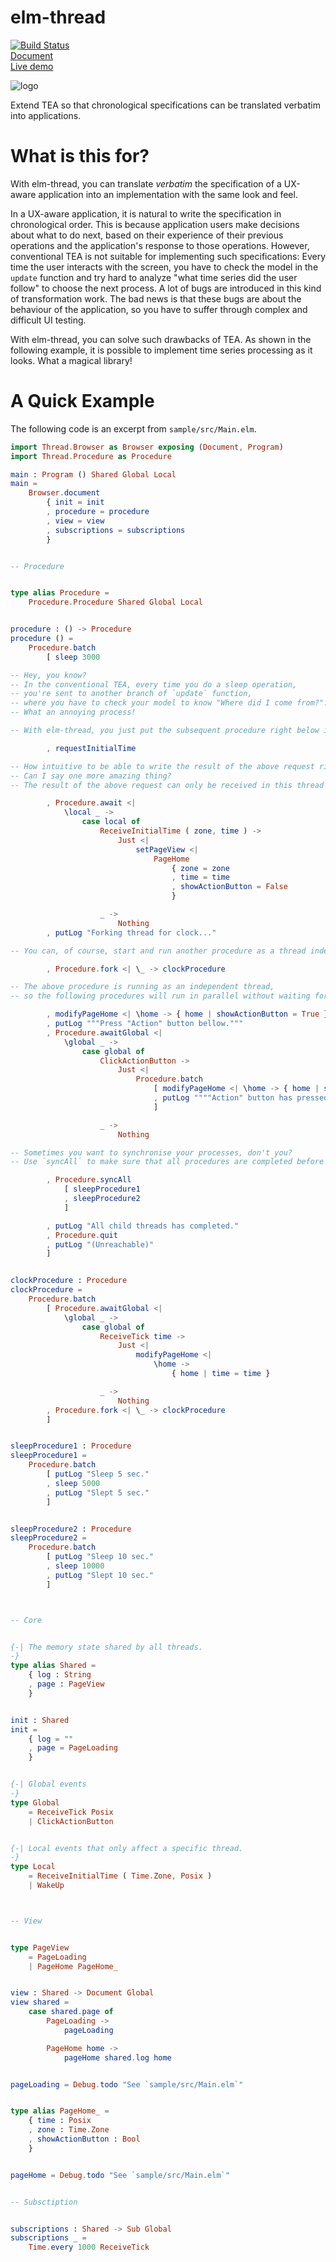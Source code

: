 # elm-thread

[![Build Status](https://travis-ci.com/arowM/elm-thread.svg?branch=main)](https://travis-ci.com/arowM/elm-thread)  
[Document](https://package.elm-lang.org/packages/arowM/elm-thread/latest/)  
[Live demo](https://arowm.github.io/elm-thread/)  

![logo](https://user-images.githubusercontent.com/1481749/115139779-de382400-a06e-11eb-80e7-22af97774bfa.jpg)

Extend TEA so that chronological specifications can be translated verbatim into applications.

# What is this for?

With elm-thread, you can translate _verbatim_ the specification of a UX-aware application into an implementation with the same look and feel.

In a UX-aware application, it is natural to write the specification in chronological order.
This is because application users make decisions about what to do next, based on their experience of their previous operations and the application's response to those operations.
However, conventional TEA is not suitable for implementing such specifications: Every time the user interacts with the screen, you have to check the model in the `update` function and try hard to analyze "what time series did the user follow" to choose the next process. A lot of bugs are introduced in this kind of transformation work. The bad news is that these bugs are about the behaviour of the application, so you have to suffer through complex and difficult UI testing.

With elm-thread, you can solve such drawbacks of TEA. As shown in the following example, it is possible to implement time series processing as it looks. What a magical library!

# A Quick Example

The following code is an excerpt from `sample/src/Main.elm`.


```elm
import Thread.Browser as Browser exposing (Document, Program)
import Thread.Procedure as Procedure

main : Program () Shared Global Local
main =
    Browser.document
        { init = init
        , procedure = procedure
        , view = view
        , subscriptions = subscriptions
        }


-- Procedure


type alias Procedure =
    Procedure.Procedure Shared Global Local


procedure : () -> Procedure
procedure () =
    Procedure.batch
        [ sleep 3000

-- Hey, you know?
-- In the conventional TEA, every time you do a sleep operation,
-- you're sent to another branch of `update` function,
-- where you have to check your model to know "Where did I come from?".
-- What an annoying process!

-- With elm-thread, you just put the subsequent procedure right below it.

        , requestInitialTime

-- How intuitive to be able to write the result of the above request right underneath it!
-- Can I say one more amazing thing?
-- The result of the above request can only be received in this thread and has no effect on any other thread.

        , Procedure.await <|
            \local _ ->
                case local of
                    ReceiveInitialTime ( zone, time ) ->
                        Just <|
                            setPageView <|
                                PageHome
                                    { zone = zone
                                    , time = time
                                    , showActionButton = False
                                    }

                    _ ->
                        Nothing
        , putLog "Forking thread for clock..."

-- You can, of course, start and run another procedure as a thread independent of this one.

        , Procedure.fork <| \_ -> clockProcedure

-- The above procedure is running as an independent thread,
-- so the following procedures will run in parallel without waiting for them to finish.

        , modifyPageHome <| \home -> { home | showActionButton = True }
        , putLog """Press "Action" button bellow."""
        , Procedure.awaitGlobal <|
            \global _ ->
                case global of
                    ClickActionButton ->
                        Just <|
                            Procedure.batch
                                [ modifyPageHome <| \home -> { home | showActionButton = False }
                                , putLog """"Action" button has pressed."""
                                ]

                    _ ->
                        Nothing

-- Sometimes you want to synchronise your processes, don't you?
-- Use `syncAll` to make sure that all procedures are completed before moving on to the subsequent procedures.

        , Procedure.syncAll
            [ sleepProcedure1
            , sleepProcedure2
            ]

        , putLog "All child threads has completed."
        , Procedure.quit
        , putLog "(Unreachable)"
        ]


clockProcedure : Procedure
clockProcedure =
    Procedure.batch
        [ Procedure.awaitGlobal <|
            \global _ ->
                case global of
                    ReceiveTick time ->
                        Just <|
                            modifyPageHome <|
                                \home ->
                                    { home | time = time }

                    _ ->
                        Nothing
        , Procedure.fork <| \_ -> clockProcedure
        ]


sleepProcedure1 : Procedure
sleepProcedure1 =
    Procedure.batch
        [ putLog "Sleep 5 sec."
        , sleep 5000
        , putLog "Slept 5 sec."
        ]


sleepProcedure2 : Procedure
sleepProcedure2 =
    Procedure.batch
        [ putLog "Sleep 10 sec."
        , sleep 10000
        , putLog "Slept 10 sec."
        ]



-- Core


{-| The memory state shared by all threads.
-}
type alias Shared =
    { log : String
    , page : PageView
    }


init : Shared
init =
    { log = ""
    , page = PageLoading
    }


{-| Global events
-}
type Global
    = ReceiveTick Posix
    | ClickActionButton


{-| Local events that only affect a specific thread.
-}
type Local
    = ReceiveInitialTime ( Time.Zone, Posix )
    | WakeUp



-- View


type PageView
    = PageLoading
    | PageHome PageHome_


view : Shared -> Document Global
view shared =
    case shared.page of
        PageLoading ->
            pageLoading

        PageHome home ->
            pageHome shared.log home


pageLoading = Debug.todo "See `sample/src/Main.elm`"


type alias PageHome_ =
    { time : Posix
    , zone : Time.Zone
    , showActionButton : Bool
    }


pageHome = Debug.todo "See `sample/src/Main.elm`"


-- Subsctiption


subscriptions : Shared -> Sub Global
subscriptions _ =
    Time.every 1000 ReceiveTick
```
